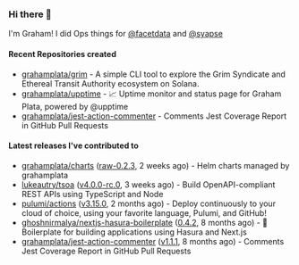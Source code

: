 ### Hi there 👋

I'm Graham! I did Ops things for [@facetdata](https://github.com/facetdata) and [@syapse](https://github.com/syapse)

#### Recent Repositories created
- [grahamplata/grim](https://github.com/grahamplata/grim) - A simple CLI tool to explore the Grim Syndicate and Ethereal Transit Authority ecosystem on Solana.
- [grahamplata/upptime](https://github.com/grahamplata/upptime) - 📈 Uptime monitor and status page for Graham Plata, powered by @upptime
- [grahamplata/jest-action-commenter](https://github.com/grahamplata/jest-action-commenter) - Comments Jest Coverage Report in GitHub Pull Requests

#### Latest releases I've contributed to


- [grahamplata/charts](https://github.com/grahamplata/charts) ([raw-0.2.3](https://github.com/grahamplata/charts/releases/tag/raw-0.2.3), 2 weeks ago) - Helm charts managed by grahamplata
- [lukeautry/tsoa](https://github.com/lukeautry/tsoa) ([v4.0.0-rc.0](https://github.com/lukeautry/tsoa/releases/tag/v4.0.0-rc.0), 3 weeks ago) - Build OpenAPI-compliant REST APIs using TypeScript and Node
- [pulumi/actions](https://github.com/pulumi/actions) ([v3.15.0](https://github.com/pulumi/actions/releases/tag/v3.15.0), 2 months ago) - Deploy continuously to your cloud of choice, using your favorite language, Pulumi, and GitHub!
- [ghoshnirmalya/nextjs-hasura-boilerplate](https://github.com/ghoshnirmalya/nextjs-hasura-boilerplate) ([0.4.2](https://github.com/ghoshnirmalya/nextjs-hasura-boilerplate/releases/tag/0.4.2), 8 months ago) - :art: Boilerplate for building applications using Hasura and Next.js
- [grahamplata/jest-action-commenter](https://github.com/grahamplata/jest-action-commenter) ([v1.1.1](https://github.com/grahamplata/jest-action-commenter/releases/tag/v1.1.1), 8 months ago) - Comments Jest Coverage Report in GitHub Pull Requests
